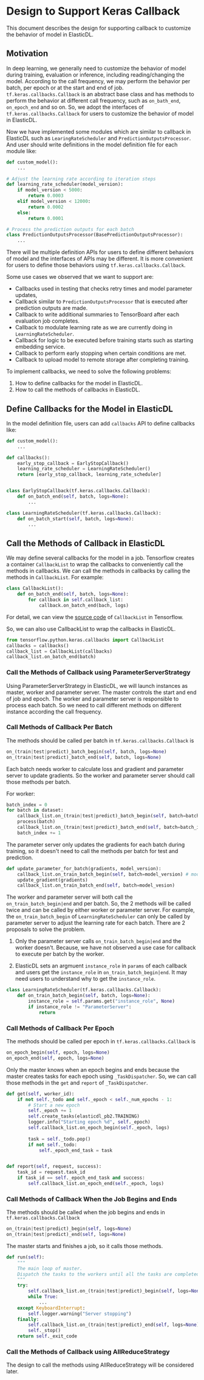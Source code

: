# Design to Support Keras Callback

This document describes the design for supporting callback to customize the behavior of model in ElasticDL.

## Motivation

In deep learning, we generally need to customize the behavior of model during training, evaluation or
inference, including reading/changing the model. According to the call frequency, we may perform the behavior per batch, per epoch or at the start and end of job. `tf.keras.callbacks.Callback` is an abstract base class and has methods to perform the behavior at different call frequency, such as `on_bath_end`, `on_epoch_end` and so on. So, we adopt the interfaces of `tf.keras.callbacks.Callback` for users to customize the behavior of model in ElasticDL. 

Now we have implemented some modules which are similar to callback in ElasticDL such as `LearingRateScheduler` and `PredictionOutputsProcessor`. And user should write definitions
in the model definition file for each module like:
```python
def custom_model():
    ...

# Adjust the learning rate according to iteration steps
def learning_rate_scheduler(model_version):
    if model_version < 5000:
        return 0.0003
    elif model_version < 12000:
        return 0.0002
    else:
        return 0.0001

# Process the prediction outputs for each batch
class PredictionOutputsProcessor(BasePredictionOutputsProcessor):
    ...
```
There will be multiple definition APIs for users to define different behaviors of model and the interfaces of APIs may be different. It is more convenient for users to define those behaviors using `tf.keras.callbacks.Callback`. 

Some use cases we observed that we want to support are:
* Callbacks used in testing that checks retry times and model parameter updates,
* Callback similar to `PredictionOutputsProcessor` that is executed after prediction outputs are made.
* Callback to write additional summaries to TensorBoard after each evaluation job completes.
* Callback to modulate learning rate as we are currently doing in `LearningRateScheduler`.
* Callback for logic to be executed before training starts such as starting embedding service.
* Callback to perform early stopping when certain conditions are met.
* Callback to upload model to remote storage after completing training.


To implement callbacks, we need to solve the following problems:
1. How to define callbacks for the model in ElasticDL.
2. How to call the methods of callbacks in ElasticDL.

## Define Callbacks for the Model in ElasticDL

In the model definition file, users can add `callbacks` API to define callbacks like:
```python
def custom_model():
    ...

def callbacks():
    early_stop_callback = EarlyStopCallback()
    learning_rate_scheduler = LearningRateScheduler()
    return [early_stop_callback, learning_rate_scheduler]


class EarlyStopCallback(tf.keras.callbacks.Callback):
    def on_batch_end(self, batch, logs=None):
        ...

class LearningRateScheduler(tf.keras.callbacks.Callback):
    def on_batch_start(self, batch, logs=None):
        ...
```

## Call the Methods of Callback in ElasticDL

We may define several callbacks for the model in a job. Tensorflow creates a container `CallbackList` to wrap the callbacks to conveniently call the methods in callbacks. We can call the methods in callbacks by calling the methods in `CallbackList`. For example:
```python
class CallbackList():
    def on_batch_end(self, batch, logs=None):
        for callback in self.callback_list:
            callback.on_batch_end(bach, logs)
```
For detail, we can view the [source code](https://github.com/tensorflow/tensorflow/blob/cf7fcf164c9846502b21cebb7d3d5ccf6cb626e8/tensorflow/python/keras/callbacks.py#L189-L196
) of `CallbackList` in Tensorflow.

So, we can also use CallbackList to wrap the callbacks in ElasticDL.
```python
from tensorflow.python.keras.callbacks import CallbackList
callbacks = callbacks()
callback_list = CallbackList(callbacks)
callback_list.on_batch_end(batch)
```


### Call the Methods of Callback using ParameterServerStrategy

Using ParameterServerStrategy in ElasticDL, we will launch instances as master, worker and parameter server. 
The master controls the start and end of job and epoch. The worker and parameter server is responsible to process each batch. So we need to call different methods on different instance according the call frequency.


### Call Methods of Callback Per Batch

The methods should be called per batch in `tf.keras.callbacks.Callback` is
```python
on_(train|test|predict)_batch_begin(self, batch, logs=None)
on_(train|test|predict)_batch_end(self, batch, logs=None)
```
Each batch needs worker to calculate loss and gradient and parameter server to update gradients. So the worker and parameter server should call those methods per batch.

For worker:
```python
batch_index = 0
for batch in dataset:
    callback_list.on_(train|test|predict)_batch_begin(self, batch=batch_index, logs=None)
    process(batch)
    callback_list.on_(train|test|predict)_batch_end(self, batch=batch_index, logs=None)
    batch_index += 1
```

The parameter server only updates the gradients for each batch during training, so it doesn't need to 
call the methods per batch for test and prediction. 
```python
def update_parameter_for_batch(gradients, model_version):
    callback_list.on_train_batch_begin(self, batch=model_version) # model_version is the iteration number during training.
    update_gradient(gradients)
    callback_list.on_train_batch_end(self, batch=model_vesion)
```

The worker and parameter server will both call the `on_train_batch_begin|end` and per batch. So, the 2 methods will be called twice and can be called by either worker or parameter server. For example, the `on_train_batch_begin` of `LearningRateScheduler` can only be called by parameter server to adjust the learning rate for each batch. There are 2 proposals to solve the problem.

1. Only the parameter server calls `on_train_batch_begin|end` and the worker doesn't. Because, we 
have not observed a use case for callback to execute per batch by the worker.

2. ElasticDL sets an argmuent `instance_role` in `params` of each callback and users get the `instance_role` in `on_train_batch_begin|end`. It may need users to understand why to get the `instance_role`.
```python
class LearningRateScheduler(tf.keras.callbacks.Callback):
    def on_train_batch_begin(self, batch, logs=None):
        instance_role = self.params.get("instance_role", None)
        if instance_role != "ParameterServer":
            return
```


### Call Methods of Callback Per Epoch

The methods should be called per epoch in `tf.keras.callbacks.Callback` is
```python
on_epoch_begin(self, epoch, logs=None)
on_epoch_end(self, epoch, logs=None)
```
Only the master knows when an epoch begins and ends because the master creates tasks for each epoch using `_TaskDispatcher`. So, we can call those methods in the `get` and `report` of `_TaskDispatcher`.
```python
def get(self, worker_id):
    if not self._todo and self._epoch < self._num_epochs - 1:
        # Start a new epoch
        self._epoch += 1
        self.create_tasks(elasticdl_pb2.TRAINING)
        logger.info("Starting epoch %d", self._epoch)
        self.callback_list.on_epoch_begin(self._epoch, logs)
        
        task = self._todo.pop()
        if not self._todo:
            self._epoch_end_task = task


def report(self, request, success):
    task_id = request.task_id
    if task_id == self._epoch_end_task and success:
        self.callback_list.on_epoch_end(self._epoch, logs)
```


### Call Methods of Callback When the Job Begins and Ends

The methods should be called when the job begins and ends in `tf.keras.callbacks.Callback`
```python
on_(train|test|predict)_begin(self, logs=None)
on_(train|test|predict)_end(self, logs=None)
```
The master starts and finishes a job, so it calls those methods. 

```python
def run(self):
    """
    The main loop of master.
    Dispatch the tasks to the workers until all the tasks are completed.
    """
    try:
        self.callback_list.on_(train|test|predict)_begin(self, logs=None)
        while True: 
            ...
    except KeyboardInterrupt:
        self.logger.warning("Server stopping")
    finally:
        self.callback_list.on_(train|test|predict)_end(self, logs=None)
        self._stop()
    return self._exit_code
```


### Call the Methods of Callback using AllReduceStrategy

The design to call the methods using AllReduceStrategy will be considered later.